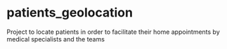 # patients_geolocation
Project to locate patients in order to facilitate their home appointments by medical specialists and the teams
